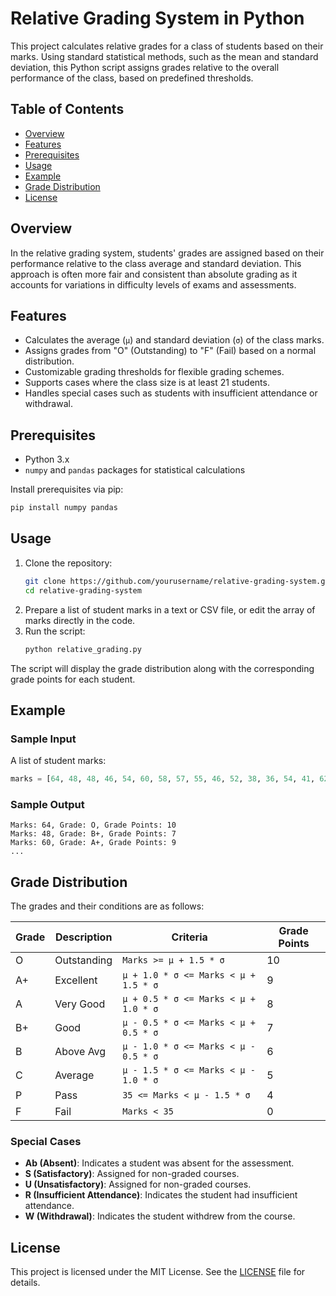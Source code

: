 # Relative Grading System in Python

This project calculates relative grades for a class of students based on their marks. Using standard statistical methods, such as the mean and standard deviation, this Python script assigns grades relative to the overall performance of the class, based on predefined thresholds.

## Table of Contents
- [Overview](#overview)
- [Features](#features)
- [Prerequisites](#prerequisites)
- [Usage](#usage)
- [Example](#example)
- [Grade Distribution](#grade-distribution)
- [License](#license)

## Overview
In the relative grading system, students' grades are assigned based on their performance relative to the class average and standard deviation. This approach is often more fair and consistent than absolute grading as it accounts for variations in difficulty levels of exams and assessments.

## Features
- Calculates the average (`μ`) and standard deviation (`σ`) of the class marks.
- Assigns grades from "O" (Outstanding) to "F" (Fail) based on a normal distribution.
- Customizable grading thresholds for flexible grading schemes.
- Supports cases where the class size is at least 21 students.
- Handles special cases such as students with insufficient attendance or withdrawal.

## Prerequisites
- Python 3.x
- `numpy` and `pandas` packages for statistical calculations

Install prerequisites via pip:
```bash
pip install numpy pandas
```

## Usage
1. Clone the repository:
    ```bash
    git clone https://github.com/yourusername/relative-grading-system.git
    cd relative-grading-system
    ```
2. Prepare a list of student marks in a text or CSV file, or edit the array of marks directly in the code.
3. Run the script:
    ```bash
    python relative_grading.py
    ```

The script will display the grade distribution along with the corresponding grade points for each student.

## Example

### Sample Input
A list of student marks:
```python
marks = [64, 48, 48, 46, 54, 60, 58, 57, 55, 46, 52, 38, 36, 54, 41, 62, 58, 44, 56, 52, 61, ...]
```

### Sample Output
```plaintext
Marks: 64, Grade: O, Grade Points: 10
Marks: 48, Grade: B+, Grade Points: 7
Marks: 60, Grade: A+, Grade Points: 9
...
```

## Grade Distribution
The grades and their conditions are as follows:

| Grade | Description | Criteria                                 | Grade Points |
|-------|-------------|------------------------------------------|--------------|
| O     | Outstanding | `Marks >= μ + 1.5 * σ`                  | 10           |
| A+    | Excellent   | `μ + 1.0 * σ <= Marks < μ + 1.5 * σ`    | 9            |
| A     | Very Good   | `μ + 0.5 * σ <= Marks < μ + 1.0 * σ`    | 8            |
| B+    | Good        | `μ - 0.5 * σ <= Marks < μ + 0.5 * σ`    | 7            |
| B     | Above Avg   | `μ - 1.0 * σ <= Marks < μ - 0.5 * σ`    | 6            |
| C     | Average     | `μ - 1.5 * σ <= Marks < μ - 1.0 * σ`    | 5            |
| P     | Pass        | `35 <= Marks < μ - 1.5 * σ`             | 4            |
| F     | Fail        | `Marks < 35`                            | 0            |

### Special Cases
- **Ab (Absent)**: Indicates a student was absent for the assessment.
- **S (Satisfactory)**: Assigned for non-graded courses.
- **U (Unsatisfactory)**: Assigned for non-graded courses.
- **R (Insufficient Attendance)**: Indicates the student had insufficient attendance.
- **W (Withdrawal)**: Indicates the student withdrew from the course.

## License
This project is licensed under the MIT License. See the [LICENSE](LICENSE) file for details.
